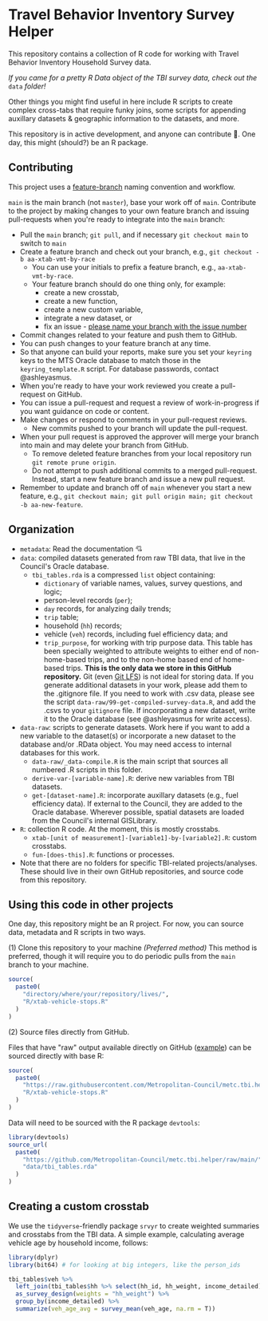 # Travel Behavior Inventory Survey Helper
This repository contains a collection of R code for working with Travel Behavior Inventory Household Survey data. 

_If you came for a pretty R Data object of the TBI survey data, check out the_ `data` _folder!_

Other things you might find useful in here include  R scripts to create complex cross-tabs that require funky joins, some scripts for appending auxillary datasets & geographic information to the datasets, and more. 

This repository is in active development, and anyone can contribute 🤝. One day, this might (should?) be an R package.

## Contributing
This project uses a [feature-branch](https://deepsource.io/blog/git-branch-naming-conventions/) naming convention and workflow.

`main` is the main branch (not `master`), base your work off of `main`.
Contribute to the project by making changes to your own feature branch and issuing pull-requests when you're ready to integrate into the `main` branch:

* Pull the `main` branch; `git pull`, and if necessary `git checkout main` to switch to `main`
* Create a feature branch and check out your branch, e.g., `git checkout -b aa-xtab-vmt-by-race`
  * You can use your initials to prefix a feature branch, e.g.,
  `aa-xtab-vmt-by-race`.
  * Your feature branch should do one thing only, for example: 
    * create a new crosstab, 
    * create a new function,
    * create a new custom variable,  
    * integrate a new dataset, or
    * fix an issue - [please name your branch with the issue number](https://deepsource.io/blog/git-branch-naming-conventions/)
* Commit changes related to your feature and push them to GitHub.
* You can push changes to your feature branch at any time.
* So that anyone can build your reports, make sure you set your `keyring` keys to the MTS Oracle database to match those in the  `keyring_template.R` script. For database passwords, contact @ashleyasmus.
* When you're ready to have your work reviewed you create a pull-request on GitHub.
* You can issue a pull-request and request a review of work-in-progress if you want guidance on code or content.
* Make changes or respond to comments in your pull-request reviews.
  * New commits pushed to your branch will update the pull-request.
* When your pull request is approved the approver will merge your branch into main and may delete your branch from GitHub.
  * To remove deleted feature branches from your local repository run `git remote prune origin`.
  * Do not attempt to push additional commits to a merged pull-request.
  Instead, start a new feature branch and issue a new pull request.
* Remember to update and branch off of `main` whenever you start a new feature, e.g., `git checkout main; git pull origin main; git checkout -b aa-new-feature`.


## Organization

* `metadata`: Read the documentation 💘 
* `data`: compiled datasets generated from raw TBI data, that live in the Council's Oracle database.
  * `tbi_tables.rda` is a compressed `list` object containing:
      * `dictionary` of variable names, values, survey questions, and logic;
      * person-level records (`per`);
      * `day` records, for analyzing daily trends;
      * `trip` table;
      * household (`hh`) records;
      * vehicle (`veh`) records, including fuel efficiency data; and
      * `trip_purpose`, for working with trip purpose data. This table has been specially weighted to attribute weights to either end of non-home-based trips, and to the non-home based end of home-based trips.
    **This is the only data we store in this GitHub repository.**  Git (even [Git LFS](https://git-lfs.github.com/)) is not ideal for storing data. If you generate additional datasets in your work, please add them to the .gitignore file. If you need to work with .csv data, please see the script `data-raw/99-get-compiled-survey-data.R`, and add the .csvs to your `gitignore` file. If incorporating a new dataset, write it to the Oracle database (see @ashleyasmus for write access).
* `data-raw`: scripts to generate datasets. Work here if you want to add a new variable to the dataset(s) or incorporate a new dataset to the database and/or .RData object. You may need access to internal databases for this work.
  * `data-raw/_data-compile.R` is the main script that sources all numbered .R scripts in this folder. 
  * `derive-var-[variable-name].R`: derive new variables from TBI datasets. 
  * `get-[dataset-name].R`: incorporate auxillary datasets (e.g., fuel efficiency data). If external to the Council, they are added to the Oracle database. Wherever possible, spatial datasets are loaded from the Council's internal GISLibrary.
* `R`: collection R code. At the moment, this is mostly crosstabs.
  * `xtab-[unit of measurement]-[variable1]-by-[variable2].R`: custom crosstabs.
  * `fun-[does-this].R`: functions or processes.
* Note that there are no folders for specific TBI-related projects/analyses. These should live in their own GitHub repositories, and source code from this repository.

## Using this code in other projects
One day, this repository might be an R project. For now, you can source data, metadata and R scripts in two ways.

  (1) Clone this repository to your machine _(Preferred method)_
  This method is preferred, though it will require you to do periodic pulls from the `main` branch to your machine.

```r
source(
  paste0(
    "directory/where/your/repository/lives/",
    "R/xtab-vehicle-stops.R"
  )
)
```

  (2) Source files directly from GitHub.

Files that have "raw" output available directly on GitHub ([example](https://github.com/Metropolitan-Council/metc.tbi.helper/blob/main/R/xtab-vmt-per-vehicle.R)) can be sourced directly with base R:

```r
source(
  paste0(
    "https://raw.githubusercontent.com/Metropolitan-Council/metc.tbi.helper/main/", 
    "R/xtab-vehicle-stops.R"
  )
)
```

Data will need to be sourced with the R package `devtools`:

```r
library(devtools)
source_url(
  paste0(
    "https://github.com/Metropolitan-Council/metc.tbi.helper/raw/main/", 
    "data/tbi_tables.rda"
  )
)
```


## Creating a custom crosstab

We use the `tidyverse`-friendly package `srvyr` to create weighted summaries and crosstabs from the TBI data. A simple example, calculating average vehicle age by household income, follows:

```r
library(dplyr)
library(bit64) # for looking at big integers, like the person_ids

tbi_tables$veh %>%
  left_join(tbi_tables$hh %>% select(hh_id, hh_weight, income_detailed)) %>%
  as_survey_design(weights = "hh_weight") %>%
  group_by(income_detailed) %>%
  summarize(veh_age_avg = survey_mean(veh_age, na.rm = T))

```


